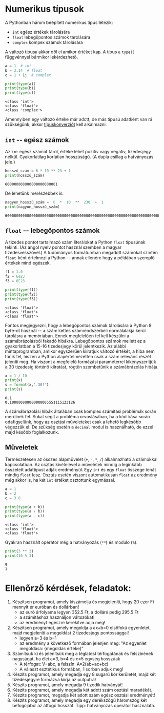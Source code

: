 # Numerikus típusok
A Pythonban három beépített numerikus típus létezik:
- `int` egész értékek tárolására
- `float` lebegőpontos számok tárolására
- `complex` kompex számok tárolására

A változó típusa akkor dől el amikor értéket kap. A típus a `type()` függvénnyel bármikor lekérdezhető. 
  
``` python
a = 1  # int
b = 3.14  # float
c = 1 + 1j  # complex

print(type(a))
print(type(b))
print(type(c))
```
```
<class 'int'>
<class 'float'>
<class 'complex'>
```
Amennyiben egy változó értéke már adott, de más típusú adatként van rá szükségünk, akkor [típuskonverziót](/python_basic/type_conversion/) kell alkalmazni.

## `int` -- egész számok

Az `int` egész számot tárol, értéke lehet pozitív vagy negatív, tizedesjegy nélkül. Gyakorlatilag korlátlan hosszúságú.  (A dupla csillag a hatványozás jele.)

``` python
hosszú_szám = 6 * 10 ** 23 + 1
print(hosszú_szám)
```
```
600000000000000000000001
```
De lehetünk merészebbek is:

``` python
nagyon_hosszú_szám =  6  *  10  **  230  +  1
print(nagyon_hosszú_szám)
```
```
600000000000000000000000000000000000000000000000000000000000000000000000000000000000000000000000000000000000000000000000000000000000000000000000000000000000000000000000000000000000000000000000000000000000000000000000000000000000001
```
  

## `float` -- lebegőpontos számok

A tizedes pontot tartalmazó szám literálokat a Python `float` típusúnak tekinti. (Az angol nyelv pontot használ szemben a magyar tizedesvesszővel.)  A tudományos formátumban megadott számokat szintén `float`-ként értelmezi a Python -- annak ellenére hogy a példában szereplő értékek mind egészek.

``` python
f1 = 1.0
f2 = 6e23
f3 = 6E23

print(type(f1))
print(type(f2))
print(type(f3))
```
```
<class 'float'>
<class 'float'>
<class 'float'>
```
Fontos megjegyezni, hogy a lebegőpontos számok tárolására a Python 8 byte-ot használ -- a szám kettes számrendszerbeli normálalakja kerül tárolásra a memóriában. Ennek megfelelően fel kell készülni a számábrázolásból fakadó hibákra. Lebegőpontos számok mellett ez a gyakorlatban a 15-16 tizedesjegy körül jelentkezik. Az alábbi mintaprogramban, amikor egyszerűen kiíratjuk változó értékét, a hiba nem tűnik fel, hiszen a Python alapértelmezetten csak a szám releváns részét jeleníti meg. Ha viszont a megfelelő formázási paraméterrel kikényszerítjük a 30 tizedesig történő kiíratást, rögtön szembetűnik a számábrázolás hibája.

``` python
x = 1 / 10
print(x)
s = format(x,".30f")
print(s)
```
```
0.1
0.100000000000000005551115123126
```

A számábrázolási hibák általában csak komplex számítási problémák során merülnek fel. Sokat segít a probléma orvoslásában, ha a kód írása során odafigyelünk, hogy az osztási műveleteket csak a lehető legkésőbb végezzük el. De szükség esetén a `decimal` modul is használható, de ezzel majd később foglalkozunk.

## Műveletek
Természetesen az összes alapművelet (`+`, `-`, `*`, `/`) alkalmazható a számokkal kapcsolatban. Az osztás kivételével a műveletek mindig a leginkább összetett adattípust adják eredményül. Egy `int` és egy `float` összege tehát mindig `float` lesz. Osztás esetén viszont automatikusan `float` az eredmény még akkor is, ha két `int` értéket osztottunk egymással.
``` python
a = 1
b = 2
c = 3.0

print(type(a + b))
print(type(a / b))
print(type(a - c))
```
```
<class 'int'>
<class 'float'>
<class 'float'>
```
Gyakran használt operátor még a hatványozás (`**`) és modulo (`%`).
``` python
print(3 ** 2)
print(10 % 3)
```
```
9
1
```
# Ellenőrző kérdések, feladatok:
1. Készítsen programot, amely kiszámolja és megjeleníti, hogy 20 ezer Ft mennyit ér euróban és dollárban! 
    - az euró árfolyama legyen 352.5 Ft, a dolláré pedig 295.5 Ft
    - a számításhoz használjon változókat!
    - az eredményt egészre kerekítve adja meg!
2. Készítsen programot, amely megoldja a ax+b=0 elsőfokú egyenletet, majd megjeleníti a megoldást 2 tizedesjegy pontossággal!
    - legyen a=3 és b=1
    - az eredmény a következő formában jelenjen meg: "Az egyenlet megoldása: {megoldás értéke}"
3. Számítsuk ki és jelenítsük meg a téglatest térfogatának és felszínének nagyságát, ha élei a=3, b=4 és c=5 egység hosszúak
    - A térfogat: V=abc, a felszín: A=2(ab+ac+bc)
    - A választ esztétikus formában, 1 sorban adjuk meg! 
4. Készíts programot, amely megadja egy 8 sugarú kör kerületét, majd két tizedesjegyre formázva kiírja az outputra!
5. Készíts programot, amely megadja 9 tizedik hatványát!
6. Készíts programot, amely megadja két adott szám osztási maradékát.
7. Készíts programot, megadja két adott szám egész osztási eredményét!
8. Készíts programot, amely megadja egy derékszögű háromszög két befogójából az átfogó hosszát. Tipp: hatványozás operátor használata.
